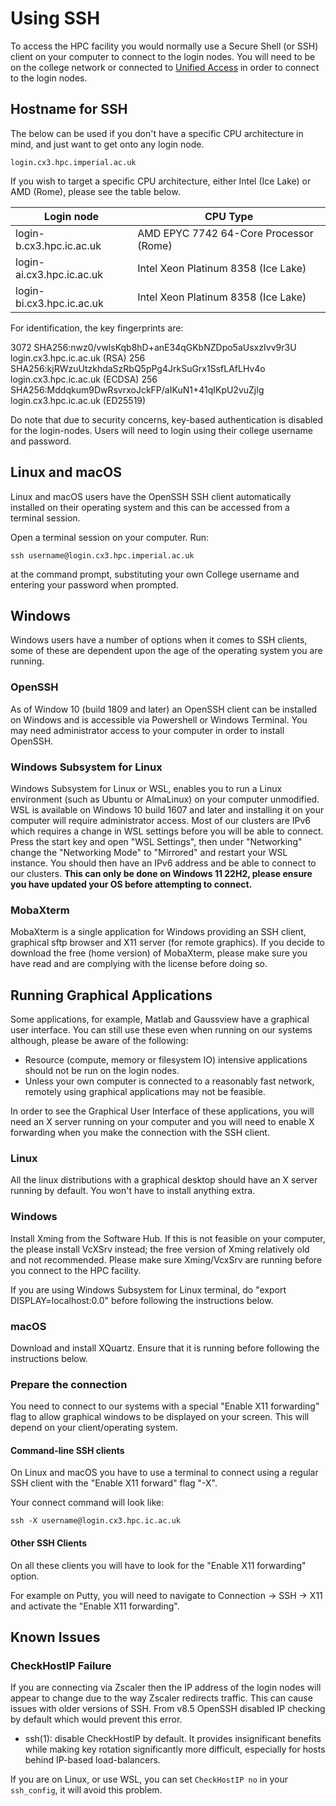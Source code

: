 # Using SSH

To access the HPC facility you would normally use a Secure Shell (or SSH) client on your computer to connect to the login nodes. You will need to be on the college network or connected to [Unified Access](https://www.imperial.ac.uk/admin-services/ict/self-service/connect-communicate/remote-access/unified-access/) in order to connect to the login nodes.

## Hostname for SSH

The below can be used if you don't have a specific CPU architecture in mind, and just want to get onto any login node.
```console
login.cx3.hpc.imperial.ac.uk
```
If you wish to target a specific CPU architecture, either Intel (Ice Lake) or AMD (Rome), please see the table below.

| Login node      | CPU Type |
| ----------- | ----------- |
| login-b.cx3.hpc.ic.ac.uk    | AMD EPYC 7742 64-Core Processor (Rome)    |
| login-ai.cx3.hpc.ic.ac.uk   | Intel Xeon Platinum 8358 (Ice Lake)       |
| login-bi.cx3.hpc.ic.ac.uk   | Intel Xeon Platinum 8358 (Ice Lake)       |

For identification, the key fingerprints are:

3072 SHA256:nwz0/vwlsKqb8hD+anE34qGKbNZDpo5aUsxzIvv9r3U login.cx3.hpc.ic.ac.uk (RSA)
256 SHA256:kjRWzuUtzkhdaSzRbQ5pPg4JrkSuGrx1SsfLAfLHv4o login.cx3.hpc.ic.ac.uk (ECDSA)
256 SHA256:Mddqkum9DwRsvrxoJckFP/aIKuN1+41qIKpU2vuZjIg login.cx3.hpc.ic.ac.uk (ED25519) 

Do note that due to security concerns, key-based authentication is disabled for the login-nodes. Users will need to login using  their college username and password.

## Linux and macOS

Linux and macOS users have the OpenSSH SSH client automatically installed on their operating system and this can be accessed from a terminal session.

Open a terminal session on your computer.
Run:

```console
ssh username@login.cx3.hpc.imperial.ac.uk
```

at the command prompt, substituting your own College username and entering your password when prompted.

## Windows
Windows users have a number of options when it comes to SSH clients, some of these are dependent upon the age of the operating system you are running.

### OpenSSH

As of Window 10 (build 1809 and later) an OpenSSH client can be installed on Windows and is accessible via Powershell or Windows Terminal. You may need administrator access to your computer in order to install OpenSSH.

### Windows Subsystem for Linux

Windows Subsystem for Linux or WSL, enables you to run a Linux environment (such as Ubuntu or AlmaLinux) on your computer unmodified. WSL is available on Windows 10 build 1607 and later and installing it on your computer will require administrator access. Most of our clusters are IPv6 which requires a change in WSL settings before you will be able to connect. Press the start key and open "WSL Settings", then under "Networking" change the "Networking Mode" to "Mirrored" and restart your WSL instance. You should then have an IPv6 address and be able to connect to our clusters. **This can only be done on Windows 11 22H2, please ensure you have updated your OS before attempting to connect.** 

### MobaXterm

MobaXterm is a single application for Windows providing an SSH client, graphical sftp browser and X11 server (for remote graphics). If you decide to download the free (home version) of MobaXterm, please make sure you have read and are complying with the license before doing so.

## Running Graphical Applications

Some applications, for example, Matlab and Gaussview have a graphical user interface. You can still use these even when running on our systems although, please be aware of the following:

* Resource (compute, memory or filesystem IO) intensive applications should not be run on the login nodes.
* Unless your own computer is connected to a reasonably fast network, remotely using graphical applications may not be feasible.

In order to see the Graphical User Interface of these applications, you will need an X server running on your computer and you will need to enable X forwarding when you make the connection with the SSH client.

### Linux

All the linux distributions with a graphical desktop should have an X server running by default. You won't have to install anything extra.

### Windows

Install Xming from the Software Hub. If this is not feasible on your computer, the please install VcXSrv instead; the free version of Xming relatively old and not recommended. Please make sure Xming/VcxSrv are running before you connect to the HPC facility.

If you are using Windows Subsystem for Linux terminal, do "export DISPLAY=localhost:0.0" before following the instructions below.

### macOS

Download and install XQuartz. Ensure that it is running before following the instructions below.

### Prepare the connection
You need to connect to our systems with a special "Enable X11 forwarding" flag to allow graphical windows to be displayed on your screen. This will depend on your client/operating system.

#### Command-line SSH clients

On Linux and macOS you have to use a terminal to connect using a regular SSH client with the "Enable X11 forward" flag "-X".

Your connect command will look like:

```console
ssh -X username@login.cx3.hpc.ic.ac.uk
```

#### Other SSH Clients

On all these clients you will have to look for the "Enable X11 forwarding" option.

For example on Putty, you will need to navigate to Connection -> SSH -> X11 and activate the "Enable X11 forwarding".

## Known Issues
### CheckHostIP Failure

If you are connecting via Zscaler then the IP address of the login nodes will appear to change due to the way Zscaler redirects traffic. This can cause issues with older versions of SSH. From v8.5 OpenSSH disabled IP checking by default which would prevent this error.


* ssh(1): disable CheckHostIP by default. It provides insignificant
benefits while making key rotation significantly more difficult,
especially for hosts behind IP-based load-balancers.

If you are on Linux, or use WSL, you can set `CheckHostIP no` in your `ssh_config`, it will avoid this problem.
